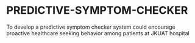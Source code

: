 # PREDICTIVE-SYMPTOM-CHECKER
To develop a predictive symptom checker system could encourage proactive healthcare seeking behavior among patients at JKUAT hospital
